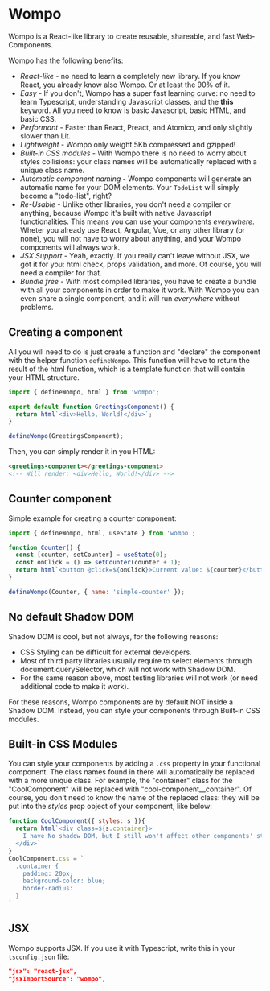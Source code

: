 # Wompo

Wompo is a React-like library to create reusable, shareable, and fast Web-Components.

Wompo has the following benefits:

- _React-like_ - no need to learn a completely new library. If you know React,
  you already know also Wompo. Or at least the 90% of it.
- _Easy_ -  If you don't, Wompo has a super fast learning curve: no need to learn
  Typescript, understanding Javascript classes, and the **this** keyword. All you
  need to know is basic Javascript, basic HTML, and basic CSS.
- _Performant_ - Faster than React, Preact, and Atomico, and only slightly slower
  than Lit.
- _Lightweight_ - Wompo only weight 5Kb compressed and gzipped!
- _Built-in CSS modules_ - With Wompo there is no need to worry about styles
  collisions: your class names will be automatically replaced with a unique class
  name.
- _Automatic component naming_ - Wompo components will generate an automatic name
  for your DOM elements. Your `TodoList` will simply become a "todo-list", right?
- _Re-Usable_ - Unlike other libraries, you don't need a compiler or anything,
  because Wompo it's built with native Javascript functionalities. This means you can
  use your components _everywhere_. Wheter you already use React, Angular, Vue,
  or any other library (or none), you will not have to worry about anything, and your
  Wompo components will always work.
- _JSX Support_ - Yeah, exactly. If you really can't leave without JSX, we got it
  for you: html check, props validation, and more. Of course, you will need a compiler
  for that.
- _Bundle free_ - With most compiled libraries, you have to create a bundle with
  all your components in order to make it work. With Wompo you can even share a single
  component, and it will run _everywhere_ without problems.

## Creating a component

All you will need to do is just create a function and "declare" the component with the helper
function `defineWompo`. This function will have to return the result of the html function, which is
a template function that will contain your HTML structure.

```js
import { defineWompo, html } from 'wompo';

export default function GreetingsComponent() {
  return html`<div>Hello, World!</div>`;
}

defineWompo(GreetingsComponent);
```

Then, you can simply render it in you HTML:

```html
<greetings-component></greetings-component>
<!-- Will render: <div>Hello, World!</div> -->
```

## Counter component

Simple example for creating a counter component:

```js
import { defineWompo, html, useState } from 'wompo';

function Counter() {
  const [counter, setCounter] = useState(0);
  const onClick = () => setCounter(counter + 1);
  return html`<button @click=${onClick}>Current value: ${counter}</button>`;
}

defineWompo(Counter, { name: 'simple-counter' });
```

## No default Shadow DOM

Shadow DOM is cool, but not always, for the following reasons:

- CSS Styling can be difficult for external developers.
- Most of third party libraries usually require to select elements through
  document.querySelector, which will not work with Shadow DOM.
- For the same reason above, most testing libraries will not work (or need
  additional code to make it work).

For these reasons, Wompo components are by default NOT inside a Shadow DOM.
Instead, you can style your components through Built-in CSS modules.

## Built-in CSS Modules

You can style your components by adding a `.css` property in your functional
component. The class names found in there will automatically be replaced with
a more unique class. For example, the "container" class for the "CoolComponent"
will be replaced with "cool-component__container". Of course, you don't need to
know the name of the replaced class: they will be put into the _styles_ prop
object of your component, like below:

```javascript
function CoolComponent({ styles: s }){
  return html`<div class=${s.container}>
    I have No shadow DOM, but I still won't affect other components' styles!
  </div>`
}
CoolComponent.css = `
  .container {
    padding: 20px;
    background-color: blue;
    border-radius:
  }
`
```

## JSX

Wompo supports JSX. If you use it with Typescript, write this in your `tsconfig.json` file:

```json
"jsx": "react-jsx",
"jsxImportSource": "wompo",
```
